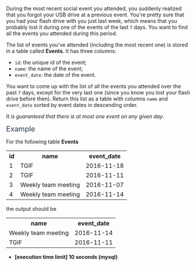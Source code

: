 <p>During the most recent social event you attended, you suddenly realized that you forgot your USB drive at a previous event. You're pretty sure that you had your flash drive with you just last week, which means that you probably lost it during one of the events of the last <code>7</code> days. You want to find all the events you attended during this period.</p>
<p>The list of events you've attended (including the most recent one) is stored in a table called <strong>Events</strong>. It has three columns:</p>
<ul>
<li><code>id</code>: the unique id of the event;</li>
<li><code>name</code>: the name of the event;</li>
<li><code>event_date</code>: the date of the event.</li>
</ul>
<p>You want to come up with the list of all the events you attended over the past <code>7</code> days, except for the very last one (since you know you lost your flash drive before then). Return this list as a table with columns <code>name</code> and <code>event_date</code> sorted by event dates in descending order.</p>
<p><em>It is guaranteed that there is at most one event on any given day</em>.</p>
<p><span class="markdown--header" style="color:#2b3b52;font-size:1.4em">Example</span></p>
<p>For the following table <strong>Events</strong></p>
<table>
  <tr>
    <th>id</th>
    <th>name</th>
    <th>event_date</th>
  </tr>
  <tr>
    <td>1</td>
    <td>TGIF</td>
    <td>2016-11-18</td>
  </tr>
  <tr>
    <td>2</td>
    <td>TGIF</td>
    <td>2016-11-11</td>
  </tr><tr>
    <td>3</td>
    <td>Weekly team meeting</td>
    <td>2016-11-07</td>
  </tr>
  <tr>
    <td>4</td>
    <td>Weekly team meeting</td>
    <td>2016-11-14</td>
  </tr>
</table>
<p>the output should be</p>
<table>
  <tr>
    <th>name</th>
    <th>event_date</th>
  </tr>  
    <td>Weekly team meeting</td>
    <td>2016-11-14</td>
  <tr>
    <td>TGIF</td>
    <td>2016-11-11</td>
  </tr>
</table>
<ul>
<li><strong>[execution time limit] 10 seconds (mysql)</strong></li>
</ul>

